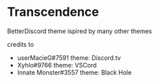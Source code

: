 # Transcendence

BetterDiscord theme ispired by many other themes

credits to

- userMacieG#7591 theme: Discord.tv
- Xyhlo#9766 theme: VSCord
- Innate Monster#3557 theme: Black Hole
